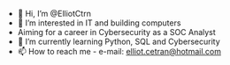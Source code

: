 - 👋 Hi, I’m @ElliotCtrn
- 👀 I’m interested in IT and building computers
- Aiming for a career in Cybersecurity as a SOC Analyst
- 🌱 I’m currently learning Python, SQL and Cybersecurity
- 📫 How to reach me - e-mail: elliot.cetran@hotmail.com

<!---
ElliotCtrn/ElliotCtrn is a ✨ special ✨ repository because its `README.md` (this file) appears on your GitHub profile.
You can click the Preview link to take a look at your changes.
--->
